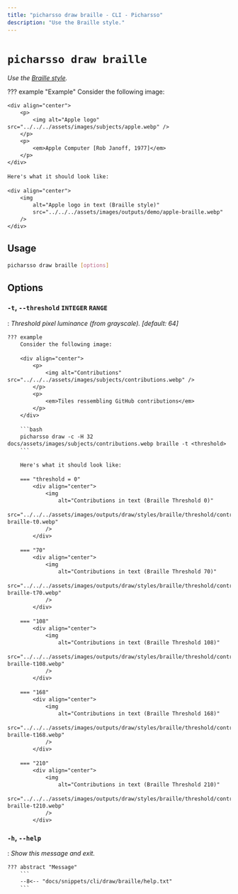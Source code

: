 ```yaml
---
title: "picharsso draw braille - CLI - Picharsso"
description: "Use the Braille style."
---
```


# `picharsso draw braille`

*Use the [Braille style](../../styles/braille.md).*

??? example "Example"
    Consider the following image:

    <div align="center">
        <p>
            <img alt="Apple logo" src="../../../assets/images/subjects/apple.webp" />
        </p>
        <p>
            <em>Apple Computer [Rob Janoff, 1977]</em>
        </p>
    </div>

    Here's what it should look like:

    <div align="center">
        <img
            alt="Apple logo in text (Braille style)"
            src="../../../assets/images/outputs/demo/apple-braille.webp"
        />
    </div>

## Usage

```bash
picharsso draw braille [options]
```

## Options

### `-t`, `--threshold` `INTEGER` `RANGE`
:   *Threshold pixel luminance (from grayscale). [default: 64]*

    ??? example
        Consider the following image:

        <div align="center">
            <p>
                <img alt="Contributions" src="../../../assets/images/subjects/contributions.webp" />
            </p>
            <p>
                <em>Tiles ressembling GitHub contributions</em>
            </p>
        </div>

        ```bash
        picharsso draw -c -H 32 docs/assets/images/subjects/contributions.webp braille -t <threshold>
        ```

        Here's what it should look like:

        === "threshold = 0"
            <div align="center">
                <img
                    alt="Contributions in text (Braille Threshold 0)"
                    src="../../../assets/images/outputs/draw/styles/braille/threshold/contributions-braille-t0.webp"
                />
            </div>

        === "70"
            <div align="center">
                <img
                    alt="Contributions in text (Braille Threshold 70)"
                    src="../../../assets/images/outputs/draw/styles/braille/threshold/contributions-braille-t70.webp"
                />
            </div>

        === "108"
            <div align="center">
                <img
                    alt="Contributions in text (Braille Threshold 108)"
                    src="../../../assets/images/outputs/draw/styles/braille/threshold/contributions-braille-t108.webp"
                />
            </div>

        === "168"
            <div align="center">
                <img
                    alt="Contributions in text (Braille Threshold 168)"
                    src="../../../assets/images/outputs/draw/styles/braille/threshold/contributions-braille-t168.webp"
                />
            </div>

        === "210"
            <div align="center">
                <img
                    alt="Contributions in text (Braille Threshold 210)"
                    src="../../../assets/images/outputs/draw/styles/braille/threshold/contributions-braille-t210.webp"
                />
            </div>

### `-h`, `--help`
:   *Show this message and exit.*

    ??? abstract "Message"
        ```
        --8<-- "docs/snippets/cli/draw/braille/help.txt"
        ```
